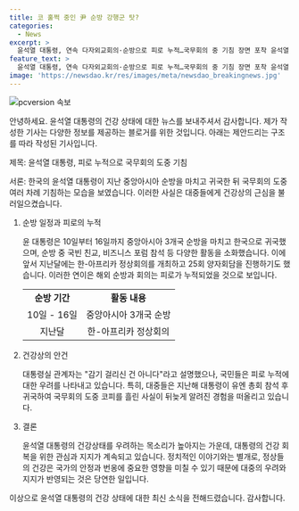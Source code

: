 ```yaml
---
title: 코 훌쩍 중인 尹 순방 강행군 탓?
categories:
  - News
excerpt: >
  윤석열 대통령, 연속 다자외교회의·순방으로 피로 누적…국무회의 중 기침 장면 포착 윤석열 대통령이 국무회의에서 기침하는 모습이 공개되었다. 지난주 강행군을 이어가며 중앙아시아 3개국 순방을 마친 윤 대통령은 피로가 누적된 것으로 보인다. 대통령실 관계자는 감기 걸리신 건 아니다라고 전했다. 윤 대통령은 지난해에도 국무회의 중 코피를 흘린 적이 있는 것으로 알려졌다.
feature_text: >
  윤석열 대통령, 연속 다자외교회의·순방으로 피로 누적…국무회의 중 기침 장면 포착 윤석열 대통령이 국무회의에서 기침하는 모습이 공개되었다. 지난주 강행군을 이어가며 중앙아시아 3개국 순방을 마친 윤 대통령은 피로가 누적된 것으로 보인다. 대통령실 관계자는 감기 걸리신 건 아니다라고 전했다. 윤 대통령은 지난해에도 국무회의 중 코피를 흘린 적이 있는 것으로 알려졌다.
image: 'https://newsdao.kr/res/images/meta/newsdao_breakingnews.jpg'
---
```


<p><img src="https://newsdao.kr/res/images/meta/newsdao_breakingnews.jpg" alt="pcversion 속보" /></p>

<p>안녕하세요. 윤석열 대통령의 건강 상태에 대한 뉴스를 보내주셔서 감사합니다. 제가 작성한 기사는 다양한 정보를 제공하는 블로거를 위한 것입니다. 아래는 제안드리는 구조를 따라 작성된 기사입니다.</p>

<p>제목: 윤석열 대통령, 피로 누적으로 국무회의 도중 기침</p>

<p>서론:
한국의 윤석열 대통령이 지난 중앙아시아 순방을 마치고 귀국한 뒤 국무회의 도중 여러 차례 기침하는 모습을 보였습니다. 이러한 사실은 대중들에게 건강상의 근심을 불러일으켰습니다.</p>

<ol>
<li><p>순방 일정과 피로의 누적</p>

<p data-ke-size="size16">윤 대통령은 10일부터 16일까지 중앙아시아 3개국 순방을 마치고 한국으로 귀국했으며, 순방 중 국빈 친교, 비즈니스 포럼 참석 등 다양한 활동을 소화했습니다. 이에 앞서 지난달에는 한-아프리카 정상회의를 개최하고 25회 양자회담을 진행하기도 했습니다. 이러한 연이은 해외 순방과 회의는 피로가 누적되었을 것으로 보입니다.</p>

<table>
<tr>
    <td style="text-align: center; height: 17px;"><b>순방 기간</b></td>
    <td style="text-align: center; height: 17px;"><b>활동 내용</b></td>
</tr>
<tr>
    <td style="text-align: center; height: 17px;">10일 - 16일</td>
    <td style="text-align: center; height: 17px;">중앙아시아 3개국 순방</td>
</tr>
<tr>
    <td style="text-align: center; height: 17px;">지난달</td>
    <td style="text-align: center; height: 17px;">한-아프리카 정상회의</td>
</tr>
</table></li>
<li><p>건강상의 안건</p>

<p data-ke-size="size16">대통령실 관계자는 "감기 걸리신 건 아니다"라고 설명했으나, 국민들은 피로 누적에 대한 우려를 나타내고 있습니다. 특히, 대중들은 지난해 대통령이 유엔 총회 참석 후 귀국하여 국무회의 도중 코피를 흘린 사실이 뒤늦게 알려진 경험을 떠올리고 있습니다.</p></li>
<li><p>결론</p>

<p data-ke-size="size16">윤석열 대통령의 건강상태를 우려하는 목소리가 높아지는 가운데, 대통령의 건강 회복을 위한 관심과 지지가 계속되고 있습니다. 정치적인 이야기와는 별개로, 정상들의 건강은 국가의 안정과 번옹에 중요한 영향을 미칠 수 있기 때문에 대중의 우려와 지지가 반영되는 것은 당연한 일입니다.</p></li>
</ol>

<p>이상으로 윤석열 대통령의 건강 상태에 대한 최신 소식을 전해드렸습니다. 감사합니다.</p>

